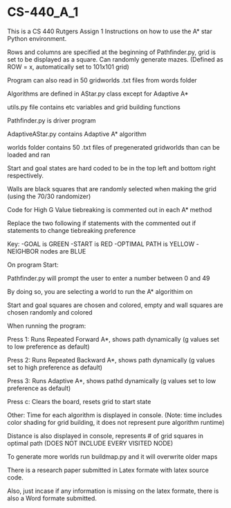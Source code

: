 # CS-440_A_1
This is a CS 440 Rutgers Assign 1
Instructions on how to use the A* star Python environment.

Rows and columns are specified at the beginning of Pathfinder.py, grid is set to be displayed as a square.
Can randomly generate mazes.
(Defined as ROW = x, automatically set to 101x101 grid)

Program can also read in 50 gridworlds .txt files from words folder


Algorithms are defined in AStar.py class except for Adaptive A*

utils.py file contains etc variables and grid building functions

Pathfinder.py is driver program

AdaptiveAStar.py contains Adaptive A* algorithm

worlds folder contains 50 .txt files of pregenerated gridworlds than can be loaded and ran


Start and goal states are hard coded to be in the top left and bottom right respectively.

Walls are black squares that are randomly selected when making the grid (using the 70/30 randomizer)

Code for High G Value tiebreaking is commented out in each A* method

Replace the two following if statements with the commented out if statements to change tiebreaking preference

Key:
-GOAL is GREEN
-START is RED
-OPTIMAL PATH is YELLOW
-NEIGHBOR nodes are BLUE


On program Start:

Pathfinder.py will prompt the user to enter a number between 0 and 49

By doing so, you are selecting a world to run the A* algorithim on

Start and goal squares are chosen and colored, empty and wall squares are chosen randomly and colored



When running the program:

Press 1: Runs Repeated Forward A*, shows path dynamically (g values set to low preference as default)

Press 2: Runs Repeated Backward A*, shows path dynamically (g values set to high preference as default)

Press 3: Runs Adaptive A*, shows pathd dynamically (g values set to low preference as default)

Press c: Clears the board, resets grid to start state


Other:
Time for each algorithm is displayed in console. (Note: time includes color shading for grid building, it does not represent pure algorithm runtime)

Distance is also displayed in console, represents # of grid squares in optimal path (DOES NOT INCLUDE EVERY VISITED NODE)

To generate more worlds run buildmap.py and it will overwrite older maps

There is a research paper submitted in Latex formate with latex source code.

Also, just incase if any information is missing on the latex formate, there is also a Word formate submitted.

